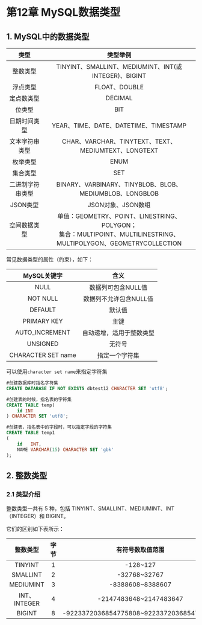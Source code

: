 # 第12章 MySQL数据类型

## 1. MySQL中的数据类型

|    类型    |                                                  类型举例                                                   |
|:--------:|:-------------------------------------------------------------------------------------------------------:|
|   整数类型   |                             TINYINT、SMALLINT、MEDIUMINT、INT(或INTEGER)、BIGINT                             |
|   浮点类型   |                                              FLOAT、DOUBLE                                               |
|  定点数类型   |                                                 DECIMAL                                                 |
|   位类型    |                                                   BIT                                                   |
|  日期时间类型  |                                    YEAR、TIME、DATE、DATETIME、TIMESTAMP                                    |
| 文本字符串类型  |                             CHAR、VARCHAR、TINYTEXT、TEXT、MEDIUMTEXT、LONGTEXT                              |
|   枚举类型   |                                                  ENUM                                                   |
|   集合类型   |                                                   SET                                                   |
| 二进制字符串类型 |                           BINARY、VARBINARY、TINYBLOB、BLOB、MEDIUMBLOB、LONGBLOB                            |
|  JSON类型  |                                              JSON对象、JSON数组                                              |
|  空间数据类型  | 单值：GEOMETRY、POINT、LINESTRING、POLYGON；<br/>集合：MULTIPOINT、MULTILINESTRING、MULTIPOLYGON、GEOMETRYCOLLECTION |

常见数据类型的属性（约束），如下：

|      MySQL关键字      |      含义       |
|:------------------:|:-------------:|
|        NULL        |  数据列可包含NULL值  |
|      NOT NULL      | 数据列不允许包含NULL值 |
|      DEFAULT       |      默认值      |
|    PRIMARY KEY     |      主键       |
|   AUTO_INCREMENT   | 自动递增，适用于整数类型  |
|      UNSIGNED      |      无符号      |
| CHARACTER SET name |    指定一个字符集    |


可以使用`character set name`来指定字符集

```sql
#创建数据库时指名字符集
CREATE DATABASE IF NOT EXISTS dbtest12 CHARACTER SET 'utf8';

#创建表的时候，指名表的字符集
CREATE TABLE temp(
    id INT
) CHARACTER SET 'utf8';

#创建表，指名表中的字段时，可以指定字段的字符集
CREATE TABLE temp1
(
    id   INT,
    NAME VARCHAR(15) CHARACTER SET 'gbk'
);
```

## 2. 整数类型

### 2.1 类型介绍

整数类型一共有 5 种，包括 TINYINT、SMALLINT、MEDIUMINT、INT（INTEGER）和 BIGINT。

它们的区别如下表所示：

|     整数类型     |  字节  |                 有符号数取值范围                  |        无符号数取值范围         |
|:------------:|:----:|:-----------------------------------------:|:-----------------------:|
|   TINYINT    |  1   |                 -128~127                  |          0~255          |
|   SMALLINT   |  2   |               -32768~32767                |         0~65535         |
|  MEDIUMINT   |  3   |             -8388608~8388607              |       0~16777215        |
| INT、INTEGER  |  4   |          -2147483648~2147483647           |      0~4294967295       |
|    BIGINT    |  8   | -9223372036854775808~9223372036854775807  | 0~18446744073709551615  |



















